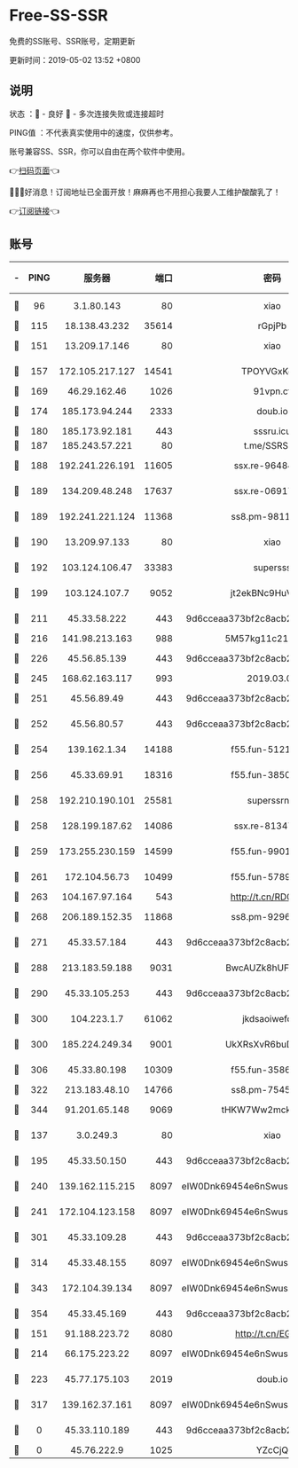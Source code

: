 # Free-SS-SSR

免费的SS账号、SSR账号，定期更新

更新时间：2019-05-02 13:52 +0800

## 说明

状态     ：🙂 - 良好 🙁 - 多次连接失败或连接超时

PING值   ：不代表真实使用中的速度，仅供参考。

账号兼容SS、SSR，你可以自由在两个软件中使用。

👉[扫码页面](https://liesauer.github.io/Free-SS-SSR/)👈

🎉🎉🎉好消息！订阅地址已全面开放！麻麻再也不用担心我要人工维护酸酸乳了！

👉[订阅链接](https://www.liesauer.net/yogurt/subscribe?ACCESS_TOKEN=DAYxR3mMaZAsaqUb)👈

## 账号

|-|PING|服务器|端口|密码|加密方式|区域|
|:----:|:----:|:-----:|-----:|:----:|:----:|:----:|
|🙂|96|3.1.80.143|80|xiao|aes-128-ctr|SG|
|🙂|115|18.138.43.232|35614|rGpjPb|rc4-md5|SG|
|🙂|151|13.209.17.146|80|xiao|aes-128-ctr|KR|
|🙂|157|172.105.217.127|14541|TPOYVGxKglpi|aes-256-cfb|JP|
|🙂|169|46.29.162.46|1026|91vpn.cf|rc4-md5|RU|
|🙂|174|185.173.94.244|2333|doub.io|aes-128-ctr|RU|
|🙂|180|185.173.92.181|443|sssru.icu|rc4-md5|RU|
|🙂|187|185.243.57.221|80|t.me/SSRSUB|rc4-md5|US|
|🙂|188|192.241.226.191|11605|ssx.re-96484327|aes-256-cfb|US|
|🙂|189|134.209.48.248|17637|ssx.re-06917608|aes-256-cfb|US|
|🙂|189|192.241.221.124|11368|ss8.pm-98115066|aes-256-cfb|US|
|🙂|190|13.209.97.133|80|xiao|aes-128-ctr|KR|
|🙂|192|103.124.106.47|33383|supersss|aes-256-cfb|US|
|🙂|199|103.124.107.7|9052|jt2ekBNc9HuVtm2a|aes-256-cfb|US|
|🙂|211|45.33.58.222|443|9d6cceaa373bf2c8acb22e60b6a58be6|aes-256-cfb|US|
|🙂|216|141.98.213.163|988|5M57kg11c214qDmK|chacha20|KR|
|🙂|226|45.56.85.139|443|9d6cceaa373bf2c8acb22e60b6a58be6|aes-256-cfb|US|
|🙂|245|168.62.163.117|993|2019.03.07|rc4-md5|US|
|🙂|251|45.56.89.49|443|9d6cceaa373bf2c8acb22e60b6a58be6|aes-256-cfb|US|
|🙂|252|45.56.80.57|443|9d6cceaa373bf2c8acb22e60b6a58be6|aes-256-cfb|US|
|🙂|254|139.162.1.34|14188|f55.fun-51210525|aes-256-cfb|SG|
|🙂|256|45.33.69.91|18316|f55.fun-38501947|aes-256-cfb|US|
|🙂|258|192.210.190.101|25581|superssrnet|aes-256-cfb|US|
|🙂|258|128.199.187.62|14086|ssx.re-81347368|aes-256-cfb|SG|
|🙂|259|173.255.230.159|14599|f55.fun-99011650|aes-256-cfb|US|
|🙂|261|172.104.56.73|10499|f55.fun-57898678|aes-256-cfb|SG|
|🙂|263|104.167.97.164|543|http://t.cn/RD0D7sx|rc4-md5|CA|
|🙂|268|206.189.152.35|11868|ss8.pm-92964503|aes-256-cfb|SG|
|🙂|271|45.33.57.184|443|9d6cceaa373bf2c8acb22e60b6a58be6|aes-256-cfb|US|
|🙂|288|213.183.59.188|9031|BwcAUZk8hUFAkDGN|aes-256-cfb|NL|
|🙂|290|45.33.105.253|443|9d6cceaa373bf2c8acb22e60b6a58be6|aes-256-cfb|US|
|🙂|300|104.223.1.7|61062|jkdsaoiwefdsa|aes-256-cfb|US|
|🙂|300|185.224.249.34|9001|UkXRsXvR6buDMG2Y|aes-256-cfb|RU|
|🙂|306|45.33.80.198|10309|f55.fun-35868660|aes-256-cfb|US|
|🙂|322|213.183.48.10|14766|ss8.pm-75455762|rc4-md5|RU|
|🙂|344|91.201.65.148|9069|tHKW7Ww2mck9CHQG|aes-256-cfb|IT|
|🙂|137|3.0.249.3|80|xiao|aes-128-ctr|SG|
|🙂|195|45.33.50.150|443|9d6cceaa373bf2c8acb22e60b6a58be6|aes-256-cfb|US|
|🙂|240|139.162.115.215|8097|eIW0Dnk69454e6nSwuspv9DmS201tQ0D|aes-256-cfb|JP|
|🙂|241|172.104.123.158|8097|eIW0Dnk69454e6nSwuspv9DmS201tQ0D|aes-256-cfb|JP|
|🙂|301|45.33.109.28|443|9d6cceaa373bf2c8acb22e60b6a58be6|aes-256-cfb|US|
|🙂|314|45.33.48.155|8097|eIW0Dnk69454e6nSwuspv9DmS201tQ0D|aes-256-cfb|US|
|🙂|343|172.104.39.134|8097|eIW0Dnk69454e6nSwuspv9DmS201tQ0D|aes-256-cfb|SG|
|🙂|354|45.33.45.169|443|9d6cceaa373bf2c8acb22e60b6a58be6|aes-256-cfb|US|
|🙁|151|91.188.223.72|8080|http://t.cn/EGJIyrl|rc4-md5|RU|
|🙁|214|66.175.223.22|8097|eIW0Dnk69454e6nSwuspv9DmS201tQ0D|aes-256-cfb|US|
|🙁|223|45.77.175.103|2019|doub.io|aes-128-ctr|SG|
|🙁|317|139.162.37.161|8097|eIW0Dnk69454e6nSwuspv9DmS201tQ0D|aes-256-cfb|SG|
|🙁|0|45.33.110.189|443|9d6cceaa373bf2c8acb22e60b6a58be6|aes-256-cfb|US|
|🙁|0|45.76.222.9|1025|YZcCjQ|rc4-md5|JP|
